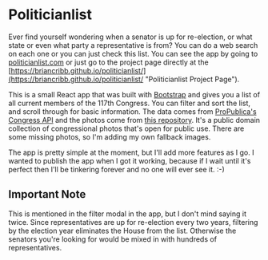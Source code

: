 # Politicianlist
Ever find yourself wondering when a senator is up for re-election, or what state or even what party a representative is from? You can do a web search on each one or you can just check this list. You can see the app by going to [politicianlist.com](politicianlist.com/ "Politicianlist") or just go to the project page directly at the [https://briancribb.github.io/politicianlist/](https://briancribb.github.io/politicianlist/ "Politicianlist Project Page").

This is a small React app that was built with [Bootstrap](https://getbootstrap.com/ "Bootstrap") and gives you a list of all current members of the 117th Congress. You can filter and sort the list, and scroll through for basic information. The data comes from [ProPublica's Congress API](https://projects.propublica.org/api-docs/congress-api/ "ProPublica's Congress API") and the photos come from [this repository](https://github.com/unitedstates/images/ "Open source images of members of Congress"). It's a public domain collection of congressional photos that's open for public use. There are some missing photos, so I'm adding my own fallback images.

The app is pretty simple at the moment, but I'll add more features as I go. I wanted to publish the app when I got it working, because if I wait until it's perfect then I'll be tinkering forever and no one will ever see it.   :-)

## Important Note
This is mentioned in the filter modal in the app, but I don't mind saying it twice. Since representatives are up for re-election every two years, filtering by the election year eliminates the House from the list. Otherwise the senators you're looking for would be mixed in with hundreds of representatives.
